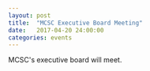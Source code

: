 ```yaml
---
layout: post
title:  "MCSC Executive Board Meeting"
date:   2017-04-20 24:00:00
categories: events
---
```


<p>MCSC's executive board will meet.</p>
